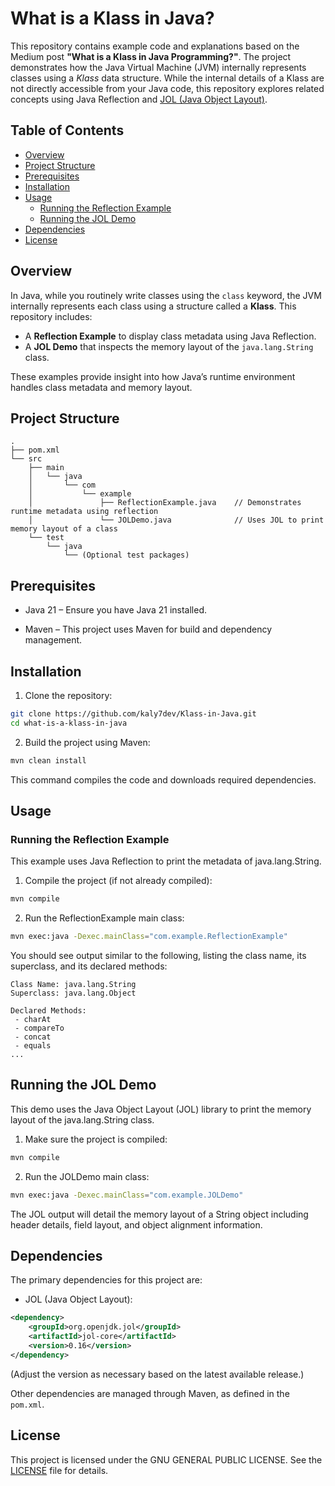# What is a Klass in Java?

This repository contains example code and explanations based on the Medium post **"What is a Klass in Java Programming?"**. The project demonstrates how the Java Virtual Machine (JVM) internally represents classes using a *Klass* data structure. While the internal details of a Klass are not directly accessible from your Java code, this repository explores related concepts using Java Reflection and [JOL (Java Object Layout)](https://openjdk.org/projects/code-tools/jol/).

## Table of Contents
- [Overview](#overview)
- [Project Structure](#project-structure)
- [Prerequisites](#prerequisites)
- [Installation](#installation)
- [Usage](#usage)
  - [Running the Reflection Example](#running-the-reflection-example)
  - [Running the JOL Demo](#running-the-jol-demo)
- [Dependencies](#dependencies)
- [License](#license)

## Overview
In Java, while you routinely write classes using the `class` keyword, the JVM internally represents each class using a structure called a **Klass**. This repository includes:

- A **Reflection Example** to display class metadata using Java Reflection.  
- A **JOL Demo** that inspects the memory layout of the `java.lang.String` class.

These examples provide insight into how Java’s runtime environment handles class metadata and memory layout.

## Project Structure
```
.
├── pom.xml
└── src
    ├── main
    │   └── java
    │       └── com
    │           └── example
    │               ├── ReflectionExample.java    // Demonstrates runtime metadata using reflection
    │               └── JOLDemo.java              // Uses JOL to print memory layout of a class
    └── test
        └── java
            └── (Optional test packages)

```

## Prerequisites
- Java 21 – Ensure you have Java 21 installed.

- Maven – This project uses Maven for build and dependency management.

## Installation
1. Clone the repository:
```bash
git clone https://github.com/kaly7dev/Klass-in-Java.git
cd what-is-a-klass-in-java
```

2. Build the project using Maven:
```bash
mvn clean install
```
This command compiles the code and downloads required dependencies.

## Usage
### Running the Reflection Example
This example uses Java Reflection to print the metadata of java.lang.String.

1. Compile the project (if not already compiled):
```bash
mvn compile
```

2. Run the ReflectionExample main class:
```bash
mvn exec:java -Dexec.mainClass="com.example.ReflectionExample"
```
You should see output similar to the following, listing the class name, its superclass, and its declared methods:
```
Class Name: java.lang.String
Superclass: java.lang.Object

Declared Methods:
 - charAt
 - compareTo
 - concat
 - equals
...
```

## Running the JOL Demo
This demo uses the Java Object Layout (JOL) library to print the memory layout of the java.lang.String class.

1. Make sure the project is compiled:
```bash
mvn compile
```

2. Run the JOLDemo main class:
```bash
mvn exec:java -Dexec.mainClass="com.example.JOLDemo"
```
The JOL output will detail the memory layout of a String object including header details, field layout, and object alignment information.

## Dependencies
The primary dependencies for this project are:

- JOL (Java Object Layout):
```xml
<dependency>
    <groupId>org.openjdk.jol</groupId>
    <artifactId>jol-core</artifactId>
    <version>0.16</version>
</dependency>
```
(Adjust the version as necessary based on the latest available release.)

Other dependencies are managed through Maven, as defined in the `pom.xml`.

## License
This project is licensed under the GNU GENERAL PUBLIC LICENSE. See the [LICENSE](./LICENSE) file for details.